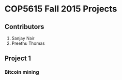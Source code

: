 # COP5615 Fall 2015 Projects

## Contributors
  1. Sanjay Nair
  2. Preethu Thomas

## Project 1

### Bitcoin mining
